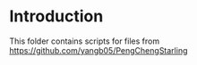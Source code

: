 # Introduction

This folder contains scripts for files from
https://github.com/yangb05/PengChengStarling
